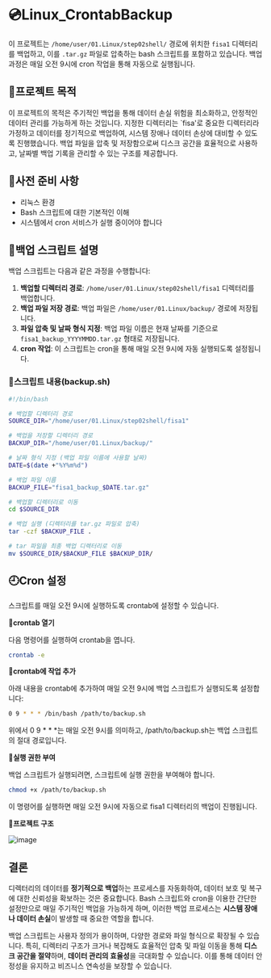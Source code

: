# 💿Linux_CrontabBackup

이 프로젝트는 `/home/user/01.Linux/step02shell/` 경로에 위치한 `fisa1` 디렉터리를 백업하고, 이를 `.tar.gz` 파일로 압축하는 bash 스크립트를 포함하고 있습니다. 백업 과정은 매일 오전 9시에 cron 작업을 통해 자동으로 실행됩니다.

## 📌프로젝트 목적

이 프로젝트의 목적은 주기적인 백업을 통해 데이터 손실 위험을 최소화하고, 안정적인 데이터 관리를 가능하게 하는 것입니다. 지정한 디렉터리는 `fisa'로 중요한 디렉터리라 가정하고 데이터를 정기적으로 백업하여, 시스템 장애나 데이터 손상에 대비할 수 있도록 진행했습니다. 백업 파일을 압축 및 저장함으로써 디스크 공간을 효율적으로 사용하고, 날짜별 백업 기록을 관리할 수 있는 구조를 제공합니다.

## 📌사전 준비 사항

- 리눅스 환경
- Bash 스크립트에 대한 기본적인 이해
- 시스템에서 cron 서비스가 실행 중이어야 합니다

## 📌백업 스크립트 설명

백업 스크립트는 다음과 같은 과정을 수행합니다:

1. **백업할 디렉터리 경로**: `/home/user/01.Linux/step02shell/fisa1` 디렉터리를 백업합니다.
2. **백업 파일 저장 경로**: 백업 파일은 `/home/user/01.Linux/backup/` 경로에 저장됩니다.
3. **파일 압축 및 날짜 형식 지정**: 백업 파일 이름은 현재 날짜를 기준으로 `fisa1_backup_YYYYMMDD.tar.gz` 형태로 저장됩니다.
4. **cron 작업**: 이 스크립트는 cron을 통해 매일 오전 9시에 자동 실행되도록 설정됩니다.

### 📄스크립트 내용(backup.sh)

```bash
#!/bin/bash

# 백업할 디렉터리 경로
SOURCE_DIR="/home/user/01.Linux/step02shell/fisa1"

# 백업을 저장할 디렉터리 경로
BACKUP_DIR="/home/user/01.Linux/backup/"

# 날짜 형식 지정 (백업 파일 이름에 사용할 날짜)
DATE=$(date +"%Y%m%d")

# 백업 파일 이름
BACKUP_FILE="fisa1_backup_$DATE.tar.gz"

# 백업할 디렉터리로 이동
cd $SOURCE_DIR

# 백업 실행 (디렉터리를 tar.gz 파일로 압축)
tar -czf $BACKUP_FILE .

# tar 파일을 최종 백업 디렉터리로 이동
mv $SOURCE_DIR/$BACKUP_FILE $BACKUP_DIR/
```

## 🕘Cron 설정
스크립트를 매일 오전 9시에 실행하도록 crontab에 설정할 수 있습니다.

**📌crontab 열기**

다음 명령어를 실행하여 crontab을 엽니다.

```bash
crontab -e
```

**📌crontab에 작업 추가**

아래 내용을 crontab에 추가하여 매일 오전 9시에 백업 스크립트가 실행되도록 설정합니다:

```bash
0 9 * * * /bin/bash /path/to/backup.sh
```
위에서 0 9 * * *는 매일 오전 9시를 의미하고, /path/to/backup.sh는 백업 스크립트의 절대 경로입니다.

**📌실행 권한 부여**

백업 스크립트가 실행되려면, 스크립트에 실행 권한을 부여해야 합니다.

```bash
chmod +x /path/to/backup.sh
```
이 명령어를 실행하면 매일 오전 9시에 자동으로 fisa1 디렉터리의 백업이 진행됩니다.

**🌳프로젝트 구조**

![image](https://github.com/user-attachments/assets/10d47c18-7ef0-4851-a176-e2071df21e15)


## 결론

디렉터리의 데이터를 **정기적으로 백업**하는 프로세스를 자동화하여, 데이터 보호 및 복구에 대한 신뢰성을 확보하는 것은 중요합니다. Bash 스크립트와 cron을 이용한 간단한 설정만으로 매일 주기적인 백업을 가능하게 하며, 이러한 백업 프로세스는 **시스템 장애나 데이터 손실**이 발생할 때 중요한 역할을 합니다.

백업 스크립트는 사용자 정의가 용이하며, 다양한 경로와 파일 형식으로 확장될 수 있습니다. 특히, 디렉터리 구조가 크거나 복잡해도 효율적인 압축 및 파일 이동을 통해 **디스크 공간을 절약**하며, **데이터 관리의 효율성**을 극대화할 수 있습니다. 이를 통해 데이터 안정성을 유지하고 비즈니스 연속성을 보장할 수 있습니다.

